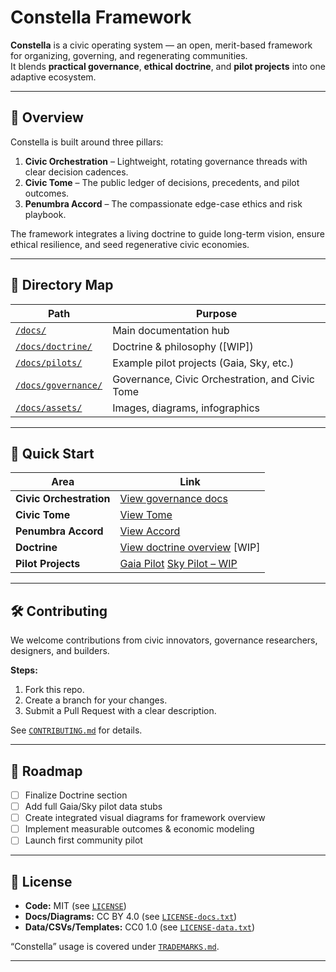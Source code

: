 # Constella Framework

**Constella** is a civic operating system — an open, merit-based framework for organizing, governing, and regenerating communities.  
It blends **practical governance**, **ethical doctrine**, and **pilot projects** into one adaptive ecosystem.

---

## 🌌 Overview

Constella is built around three pillars:

1. **Civic Orchestration** – Lightweight, rotating governance threads with clear decision cadences.  
2. **Civic Tome** – The public ledger of decisions, precedents, and pilot outcomes.  
3. **Penumbra Accord** – The compassionate edge-case ethics and risk playbook.  

The framework integrates a living doctrine to guide long-term vision, ensure ethical resilience, and seed regenerative civic economies.

---

## 📂 Directory Map

| Path | Purpose |
|------|---------|
| [`/docs/`](docs/) | Main documentation hub |
| [`/docs/doctrine/`](docs/doctrine/) | Doctrine & philosophy ([WIP]) |
| [`/docs/pilots/`](docs/pilots/) | Example pilot projects (Gaia, Sky, etc.) |
| [`/docs/governance/`](docs/governance/) | Governance, Civic Orchestration, and Civic Tome |
| [`/docs/assets/`](docs/assets/) | Images, diagrams, infographics |

---

## 🚀 Quick Start

| Area | Link |
|------|------|
| **Civic Orchestration** | [View governance docs](docs/governance/) |
| **Civic Tome** | [View Tome](docs/governance/civic_tome.md) |
| **Penumbra Accord** | [View Accord](docs/governance/penumbra_accord.md) |
| **Doctrine** | [View doctrine overview](docs/doctrine/) [WIP] |
| **Pilot Projects** | [Gaia Pilot](docs/pilots/gaia.md) [Sky Pilot – WIP](docs/pilots/sky.md) |

---

## 🛠 Contributing

We welcome contributions from civic innovators, governance researchers, designers, and builders.

**Steps:**
1. Fork this repo.
2. Create a branch for your changes.
3. Submit a Pull Request with a clear description.

See [`CONTRIBUTING.md`](CONTRIBUTING.md) for details.

---

## 📅 Roadmap

- [ ] Finalize Doctrine section
- [ ] Add full Gaia/Sky pilot data stubs
- [ ] Create integrated visual diagrams for framework overview
- [ ] Implement measurable outcomes & economic modeling
- [ ] Launch first community pilot

---

## 📜 License

- **Code:** MIT (see [`LICENSE`](LICENSE))  
- **Docs/Diagrams:** CC BY 4.0 (see [`LICENSE-docs.txt`](LICENSE-docs.txt))  
- **Data/CSVs/Templates:** CC0 1.0 (see [`LICENSE-data.txt`](LICENSE-data.txt))  

“Constella” usage is covered under [`TRADEMARKS.md`](TRADEMARKS.md).

---
